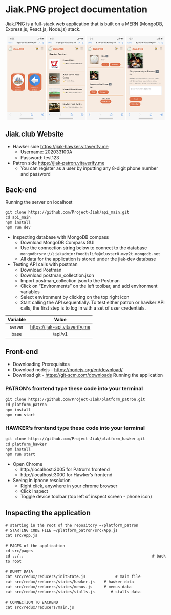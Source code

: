 # Jiak.PNG project documentation
Jiak.PNG is a full-stack web application that is built on a MERN (MongoDB, Express.js, React.js, Node.js) stack.
<p align="center">
  <img src="./pictures/IMG_1651.PNG" width="120" title="Razer Hackathon">
  <img src="./pictures/IMG_1652.PNG" width="120" title="Razer Hackathon">
  <img src="./pictures/IMG_1653.PNG" width="120" title="Razer Hackathon">
  <img src="./pictures/IMG_1654.PNG" width="120" title="Razer Hackathon">
</p>

## Jiak.club Website
- Hawker side https://jiak-hawker.vitaverify.me 
  - Username: 202033100A
  - Password: test123
- Patron side https://jiak-patron.vitaverify.me 
  - You can register as a user by inputting any 8-digit phone number and password

## Back-end
Running the server on localhost
```
git clone https://github.com/Project-Jiak/api_main.git
cd api_main
npm install
npm run dev
```


- Inspecting database with MongoDB compass
  - Download MongoDB Compass GUI
  - Use the connection string below to connect to the database
  ```mongodb+srv://jiakadmin:foodislife@cluster0.mvy2t.mongodb.net```
  - All data for the application is stored under the jiak-dev database
- Testing API calls with postman
  - Download Postman
  - Download postman_collection.json
  - Import postman_collection.json to the Postman
  - Click on “Environments” on the left toolbar, and add environment variables
  - Select environment by clicking on the top right icon
  - Start calling the API sequentially. To test either patron or hawker API calls, the first step is to log in with a set of user credentials.

| Variable | Value |
| :---: | :---: |
| server | https://jiak-api.vitaverify.me |
| base | /api/v1 |

## Front-end
- Downloading Prerequisites
- Download nodejs - https://nodejs.org/en/download/ 
- Download git - https://git-scm.com/downloads 
Running the application

### PATRON’s frontend type these code into your terminal
```
git clone https://github.com/Project-Jiak/platform_patron.git
cd platform_patron
npm install
npm run start
```

### HAWKER’s frontend type these code into your terminal
```
git clone https://github.com/Project-Jiak/platform_hawker.git 
cd platform_hawker
npm install
npm run start
```
- Open Chrome
  - http://localhost:3005 for Patron’s frontend
  - http://localhost:3000 for Hawker’s frontend
- Seeing in iphone resolution
  - Right click, anywhere in your chrome browser
  - Click Inspect
  - Toggle device toolbar (top left of inspect screen - phone icon)

## Inspecting the application
```
# starting in the root of the repository ~/platform_patron
# STARTING CODE FILE ~/platform_patron/src/App.js
cat src/App.js

# PAGES of the application
cd src/pages
cd ../..                                                        # back to root

# DUMMY DATA
cat src/redux/reducers/initState.js             # main file
cat src/redux/reducers/states/hawker.js    # hawker data
cat src/redux/reducers/states/menus.js     # menus data
cat src/redux/reducers/states/stalls.js       # stalls data

# CONNECTION TO BACKEND
cat src/redux/reducers/main.js
```


